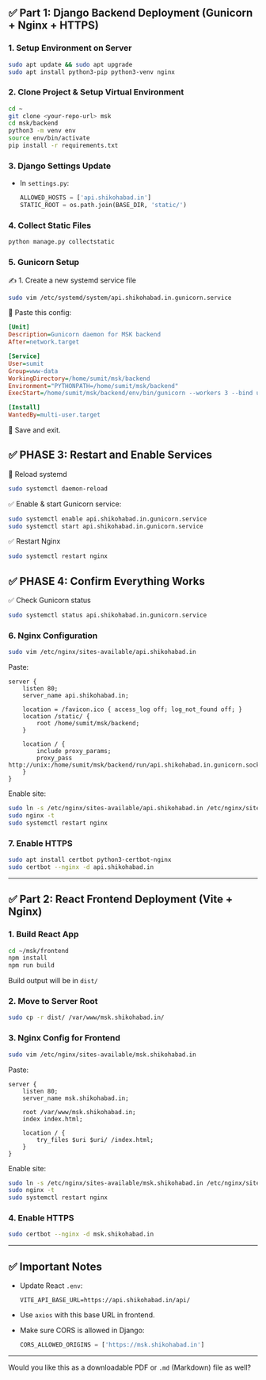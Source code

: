 
## ✅ **Part 1: Django Backend Deployment (Gunicorn + Nginx + HTTPS)**

### 1. **Setup Environment on Server**

```bash
sudo apt update && sudo apt upgrade
sudo apt install python3-pip python3-venv nginx
```

### 2. **Clone Project & Setup Virtual Environment**

```bash
cd ~
git clone <your-repo-url> msk
cd msk/backend
python3 -m venv env
source env/bin/activate
pip install -r requirements.txt
```

### 3. **Django Settings Update**

* In `settings.py`:

  ```python
  ALLOWED_HOSTS = ['api.shikohabad.in']
  STATIC_ROOT = os.path.join(BASE_DIR, 'static/')
  ```

### 4. **Collect Static Files**

```bash
python manage.py collectstatic
```

### 5. **Gunicorn Setup**

✍️ 1. Create a new systemd service file

```bash
sudo vim /etc/systemd/system/api.shikohabad.in.gunicorn.service
```

📄 Paste this config:

```ini
[Unit]
Description=Gunicorn daemon for MSK backend
After=network.target

[Service]
User=sumit
Group=www-data
WorkingDirectory=/home/sumit/msk/backend
Environment="PYTHONPATH=/home/sumit/msk/backend"
ExecStart=/home/sumit/msk/backend/env/bin/gunicorn --workers 3 --bind unix:/home/sumit/msk/backend/run/api.shikohabad.in.gunicorn.sock backend.wsgi:application

[Install]
WantedBy=multi-user.target

```

💾 Save and exit.

## ✅ PHASE 3: Restart and Enable Services

🔄 Reload systemd
```bash
sudo systemctl daemon-reload
```

✅ Enable & start Gunicorn service:

```bash
sudo systemctl enable api.shikohabad.in.gunicorn.service
sudo systemctl start api.shikohabad.in.gunicorn.service
```

✅ Restart Nginx
```bash
sudo systemctl restart nginx
```

## ✅ PHASE 4: Confirm Everything Works

✅ Check Gunicorn status
```bash
sudo systemctl status api.shikohabad.in.gunicorn.service
```

### 6. **Nginx Configuration**

```bash
sudo vim /etc/nginx/sites-available/api.shikohabad.in
```

Paste:

```nginx
server {
    listen 80;
    server_name api.shikohabad.in;

    location = /favicon.ico { access_log off; log_not_found off; }
    location /static/ {
        root /home/sumit/msk/backend;
    }

    location / {
        include proxy_params;
        proxy_pass http://unix:/home/sumit/msk/backend/run/api.shikohabad.in.gunicorn.sock;
    }
}
```

Enable site:

```bash
sudo ln -s /etc/nginx/sites-available/api.shikohabad.in /etc/nginx/sites-enabled
sudo nginx -t
sudo systemctl restart nginx
```

### 7. **Enable HTTPS**

```bash
sudo apt install certbot python3-certbot-nginx
sudo certbot --nginx -d api.shikohabad.in
```

---

## ✅ **Part 2: React Frontend Deployment (Vite + Nginx)**

### 1. **Build React App**

```bash
cd ~/msk/frontend
npm install
npm run build
```

Build output will be in `dist/`

### 2. **Move to Server Root**

```bash
sudo cp -r dist/ /var/www/msk.shikohabad.in/
```

### 3. **Nginx Config for Frontend**

```bash
sudo vim /etc/nginx/sites-available/msk.shikohabad.in
```

Paste:

```nginx
server {
    listen 80;
    server_name msk.shikohabad.in;

    root /var/www/msk.shikohabad.in;
    index index.html;

    location / {
        try_files $uri $uri/ /index.html;
    }
}
```

Enable site:

```bash
sudo ln -s /etc/nginx/sites-available/msk.shikohabad.in /etc/nginx/sites-enabled
sudo nginx -t
sudo systemctl restart nginx
```

### 4. **Enable HTTPS**

```bash
sudo certbot --nginx -d msk.shikohabad.in
```

---

## ✅ **Important Notes**

* Update React `.env`:

  ```env
  VITE_API_BASE_URL=https://api.shikohabad.in/api/
  ```
* Use `axios` with this base URL in frontend.
* Make sure CORS is allowed in Django:

  ```python
  CORS_ALLOWED_ORIGINS = ['https://msk.shikohabad.in']
  ```

---

Would you like this as a downloadable PDF or `.md` (Markdown) file as well?
